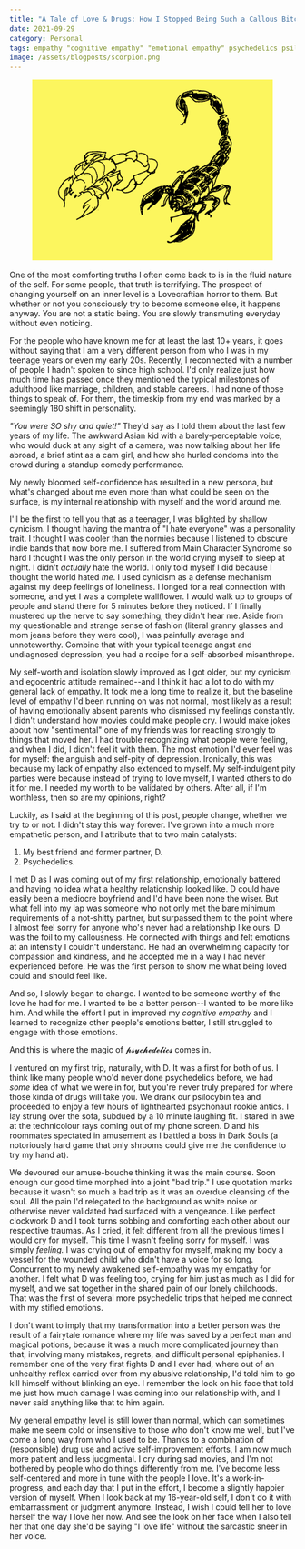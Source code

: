 ```yaml
---
title: "A Tale of Love & Drugs: How I Stopped Being Such a Callous Bitch (Sort of)"
date: 2021-09-29
category: Personal
tags: empathy "cognitive empathy" "emotional empathy" psychedelics psilocybin shrooms self-improvement self-development cynicism misanthropy "emotional healing" relationships
image: /assets/blogposts/scorpion.png
---
```

<figure><img src="/assets/blogposts/scorpion.png"></figure>

<p>One of the most comforting truths I often come back to is in the fluid nature of the self. For some people, that truth is terrifying. The prospect of changing yourself on an inner level is a Lovecraftian horror to them. But whether or not you consciously try to become someone else, it happens anyway. You are not a static being. You are slowly transmuting everyday without even noticing.</p>
<!--more-->

<p>For the people who have known me for at least the last 10+ years, it goes without saying that I am a very different person from who I was in my teenage years or even my early 20s. Recently, I reconnected with a number of people I hadn't spoken to since high school. I'd only realize just how much time has passed once they mentioned the typical milestones of adulthood like marriage, children, and stable careers. I had none of those things to speak of. For them, the timeskip from my end was marked by a seemingly 180 shift in personality.</p>

<p><em>"You were SO shy and quiet!"</em> They'd say as I told them about the last few years of my life. The awkward Asian kid with a barely-perceptable voice, who would duck at any sight of a camera, was now talking about her life abroad, a brief stint as a cam girl, and how she hurled condoms into the crowd during a standup comedy performance.</p>

<p>My newly bloomed self-confidence has resulted in a new persona, but what's changed about me even more than what could be seen on the surface, is my internal relationship with myself and the world around me.</p>

<p>I'll be the first to tell you that as a teenager, I was blighted by shallow cynicism. I thought having the mantra of "I hate everyone" was a personality trait. I thought I was cooler than the normies because I listened to obscure indie bands that now bore me. I suffered from Main Character Syndrome so hard I thought I was the only person in the world crying myself to sleep at night. I didn't <em>actually</em> hate the world. I only told myself I did because I thought the world hated <em>me</em>. I used cynicism as a defense mechanism against my deep feelings of loneliness. I longed for a real connection with someone, and yet I was a complete wallflower. I would walk up to groups of people and stand there for 5 minutes before they noticed. If I finally mustered up the nerve to say something, they didn't hear me. Aside from my questionable and strange sense of fashion (literal granny glasses and mom jeans before they were cool), I was painfully average and unnoteworthy. Combine that with your typical teenage angst and undiagnosed depression, you had a recipe for a self-absorbed misanthrope.</p>

<p>My self-worth and isolation slowly improved as I got older, but my cynicism and egocentric attitude remained--and I think it had a lot to do with my general lack of empathy. It took me a long time to realize it, but the baseline level of empathy I'd been running on was not normal, most likely as a result of having emotionally absent parents who dismissed my feelings constantly. I didn't understand how movies could make people cry. I would make jokes about how "sentimental" one of my friends was for reacting strongly to things that moved her. I had trouble recognizing what people were feeling, and when I did, I didn't feel it with them. The most emotion I'd ever feel was for myself: the anguish and self-pity of depression. Ironically, this was because my lack of empathy also extended to myself. My self-indulgent pity parties were because instead of trying to love myself, I wanted others to do it for me. I needed my worth to be validated by others. After all, if I'm worthless, then so are my opinions, right?</p>

<p>Luckily, as I said at the beginning of this post, people change, whether we try to or not. I didn't stay this way forever. I've grown into a much more empathetic person, and I attribute that to two main catalysts:</p>

<ol>
  <li>My best friend and former partner, D.</li>
  <li>Psychedelics.  </li>
</ol>

<p>I met D as I was coming out of my first relationship, emotionally battered and having no idea what a healthy relationship looked like. D could have easily been a mediocre boyfriend and I'd have been none the wiser. But what fell into my lap was someone who not only met the bare minimum requirements of a not-shitty partner, but surpassed them to the point where I almost feel sorry for anyone who's never had a relationship like ours. D was the foil to my callousness. He connected with things and felt emotions at an intensity I couldn't understand. He had an overwhelming capacity for compassion and kindness, and he accepted me in a way I had never experienced before. He was the first person to show me what being loved could and should feel like.</p>

<p>And so, I slowly began to change. I wanted to be someone worthy of the love he had for me. I wanted to be a better person--I wanted to be more like him. And while the effort I put in improved my <em>cognitive empathy</em> and I learned to recognize other people's emotions better, I still struggled to engage with those emotions. </p>

<p>And this is where the magic of 𝓹𝓼𝔂𝓬𝓱𝓮𝓭𝓮𝓵𝓲𝓬𝓼 comes in.</p>

<p>I ventured on my first trip, naturally, with D. It was a first for both of us. I think like many people who'd never done psychedelics before, we had <em>some</em> idea of what we were in for, but you're never truly prepared for where those kinda of drugs will take you. We drank our psilocybin tea and proceeded to enjoy a few hours of lighthearted psychonaut rookie antics. I lay strung over the sofa, subdued by a 10 minute laughing fit. I stared in awe at the technicolour rays coming out of my phone screen. D and his roommates spectated in amusement as I battled a boss in Dark Souls (a notoriously hard game that only shrooms could give me the confidence to try my hand at).
</p>

<p>We devoured our amuse-bouche thinking it was the main course. Soon enough our good time morphed into a joint "bad trip." I use quotation marks because it wasn't so much a bad trip as it was an overdue cleansing of the soul. All the pain I'd relegated to the background as white noise or otherwise never validated had surfaced with a vengeance. Like perfect clockwork D and I took turns sobbing and comforting each other about our respective traumas. As I cried, it felt different from all the previous times I would cry for myself. This time I wasn't feeling sorry for myself. I was simply <em>feeling.</em> I was crying out of empathy for myself, making my body a vessel for the wounded child who didn't have a voice for so long. Concurrent to my newly awakened self-empathy was my empathy for another. I felt what D was feeling too, crying for him just as much as I did for myself, and we sat together in the shared pain of our lonely childhoods. That was the first of several more psychedelic trips that helped me connect with my stifled emotions.</p>

<p>I don't want to imply that my transformation into a better person was the result of a fairytale romance where my life was saved by a perfect man and magical potions, because it was a much more complicated journey than that, involving many mistakes, regrets, and difficult personal epiphanies. I remember one of the very first fights D and I ever had, where out of an unhealthy reflex carried over from my abusive relationship, I'd told him to go kill himself without blinking an eye. I remember the look on his face that told me just how much damage I was coming into our relationship with, and I never said anything like that to him again.</p>

<p>My general empathy level is still lower than normal, which can sometimes make me seem cold or insensitive to those who don't know me well, but I've come a long way from who I used to be. Thanks to a combination of (responsible) drug use and active self-improvement efforts, I am now much more patient and less judgmental. I cry during sad movies, and I'm not bothered by people who do things differently from me. I've become less self-centered and more in tune with the people I love. It's a work-in-progress, and each day that I put in the effort, I become a slightly happier version of myself. When I look back at my 16-year-old self, I don't do it with embarrassment or judgment anymore. Instead, I wish I could tell her to love herself the way I love her now. And see the look on her face when I also tell her that one day she'd be saying "I love life" without the sarcastic sneer in her voice. </p>
